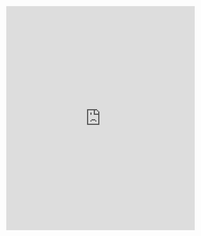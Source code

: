 <iframe src="https://trinket.io/embed/html/f37895c302?showInstructions=true" width="100%" height="600" frameborder="0" marginwidth="0" marginheight="0" allowfullscreen></iframe>
